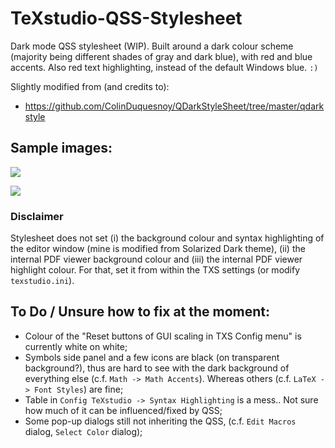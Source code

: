 # TeXstudio-QSS-Stylesheet
Dark mode QSS stylesheet (WIP). Built around a dark colour scheme (majority being different shades of gray and dark blue), with red and blue accents. Also red text highlighting, instead of the default Windows blue. `:)`

Slightly modified from (and credits to):
- https://github.com/ColinDuquesnoy/QDarkStyleSheet/tree/master/qdarkstyle

## Sample images:

![](https://github.com/thatlittleboy/TeXstudio-QSS-Stylesheet/blob/master/sample%20imgs/editor%20and%20pdf%20viewer.png)

![](https://github.com/thatlittleboy/TeXstudio-QSS-Stylesheet/blob/master/sample%20imgs/config%20menu.png)

### Disclaimer
Stylesheet does not set (i) the background colour and syntax highlighting of the editor window (mine is modified from Solarized Dark theme), (ii) the internal PDF viewer background colour and (iii) the internal PDF viewer highlight colour. For that, set it from within the TXS settings (or modify `texstudio.ini`).

## To Do / Unsure how to fix at the moment:
- Colour of the "Reset buttons of GUI scaling in TXS Config menu" is currently white on white;
- Symbols side panel and a few icons are black (on transparent background?), thus are hard to see with the dark background of everything else (c.f. `Math -> Math Accents`). Whereas others (c.f. `LaTeX -> Font Styles`) are fine;
- Table in `Config TeXstudio -> Syntax Highlighting` is a mess.. Not sure how much of it can be influenced/fixed by QSS;
- Some pop-up dialogs still not inheriting the QSS, (c.f. `Edit Macros` dialog, `Select Color` dialog);
